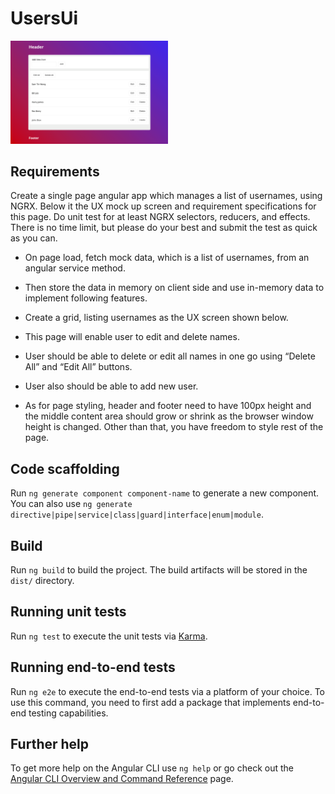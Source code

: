 # UsersUi

<img src="https://github.com/Zurc/users-ui/blob/main/src/assets/images/users-ui.png" width=50% heigh=50% alt="users-ui">

## Requirements

Create a single page angular app which manages a list of usernames, using NGRX. Below it the UX mock up screen and requirement specifications for this page. Do unit test for at least NGRX selectors, reducers, and effects. There is no time limit, but please do your best and submit the test as quick as you can.

- On page load, fetch mock data, which is a list of usernames, from an angular service method.

- Then store the data in memory on client side and use in-memory data to implement following features.

- Create a grid, listing usernames as the UX screen shown below.
 
- This page will enable user to edit and delete names.
 
- User should be able to delete or edit all names in one go using “Delete All” and “Edit All” buttons.
 
- User also should be able to add new user.
 
- As for page styling, header and footer need to have 100px height and the middle content area should grow
or shrink as the browser window height is changed. Other than that, you have freedom to style rest of the
page.

## Code scaffolding

Run `ng generate component component-name` to generate a new component. You can also use `ng generate directive|pipe|service|class|guard|interface|enum|module`.

## Build

Run `ng build` to build the project. The build artifacts will be stored in the `dist/` directory.

## Running unit tests

Run `ng test` to execute the unit tests via [Karma](https://karma-runner.github.io).

## Running end-to-end tests

Run `ng e2e` to execute the end-to-end tests via a platform of your choice. To use this command, you need to first add a package that implements end-to-end testing capabilities.

## Further help

To get more help on the Angular CLI use `ng help` or go check out the [Angular CLI Overview and Command Reference](https://angular.io/cli) page.
